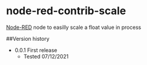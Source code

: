 # node-red-contrib-scale
[Node-RED](http://nodered.org/) node to easilly scale a float value in process

##Version history
* 0.0.1	First release
  * Tested 07/12/2021
